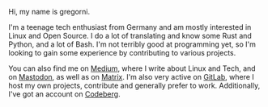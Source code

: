 Hi, my name is gregorni.

I'm a teenage tech enthusiast from Germany and am mostly interested in Linux and Open Source.
I do a lot of translating and know some Rust and Python, and a lot of Bash.
I'm not terribly good at programming yet, so I'm looking to gain some experience by contributing to various projects.

You can also find me on [Medium](https://medium.com/@gregorni), where I write about Linux and Tech, and on [Mastodon](https://fosstodon.org/@gregorni), as well as on [Matrix](https://matrix.to/#/@gregorni:hackliberty.org).
I'm also very active on [GitLab](https://gitlab.com/gregorni), where I host my own projects, contribute and generally prefer to work. Additionally, I've got an account on [Codeberg](https://codeberg.org/gregorni).
